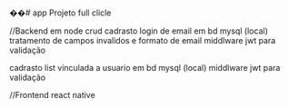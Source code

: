 ��#   a p p 
Projeto full clicle

//Backend em node
crud 
cadrasto login de email em bd mysql (local)
tratamento de campos invalidos e formato de email
middlware jwt para validação

cadrasto list vinculada a usuario em bd mysql (local)
middlware jwt para validação

//Frontend react native
 
 
